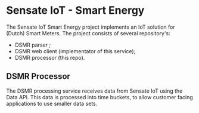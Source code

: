 # Sensate IoT - Smart Energy

The Sensate IoT Smart Energy project implements an IoT solution for (Dutch)
Smart Meters. The project consists of several repository's:

- DSMR parser ;
- DSMR web client (implementator of this service);
- DSMR processor (this repo).

## DSMR Processor

The DSMR processing service receives data from Sensate IoT using the Data API. This
data is processed into time buckets, to allow customer facing applications to use
smaller data sets.
